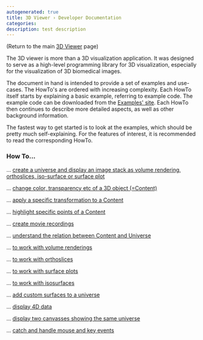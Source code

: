 ```yaml
---
autogenerated: true
title: 3D Viewer › Developer Documentation
categories: 
description: test description
---
```


(Return to the main [3D Viewer](/plugins/3d-viewer) page)

The 3D viewer is more than a 3D visualization application. It was designed to serve as a high-level programming library for 3D visualization, especially for the visualization of 3D biomedical images.

The document in hand is intended to provide a set of examples and use-cases. The HowTo's are ordered with increasing complexity. Each HowTo itself starts by explaining a basic example, referring to example code. The example code can be downloaded from the [Examples' site](/plugins/3d-viewer/example-code). Each HowTo then continues to describe more detailed aspects, as well as other background information.

The fastest way to get started is to look at the examples, which should be pretty much self-explaining. For the features of interest, it is recommended to read the corresponding HowTo.

### How To...

... [create a universe and display an image stack as volume rendering, orthoslices, iso-surface or surface plot](/plugins/3d-viewer/display-a-stack)

... [change color, transparency etc of a 3D object (=Content)](/plugins/3d-viewer/change-attributes)

... [apply a specific transformation to a Content](/plugins/3d-viewer/apply-transformation)

... [highlight specific points of a Content](/plugins/3d-viewer/highlight-points)

... [create movie recordings](/plugins/3d-viewer/record-a-movie)

... [understand the relation between Content and Universe](/plugins/3d-viewer/content-structure)

... [to work with volume renderings](/plugins/3d-viewer/volume-rendering)

... [to work with orthoslices](/plugins/3d-viewer/orthoslices)

... [to work with surface plots](/plugins/3d-viewer/surface-plot)

... [to work with isosurfaces](/plugins/3d-viewer/isosurface)

... [add custom surfaces to a universe](/plugins/3d-viewer/custom-surface)

... [display 4D data](/plugins/3d-viewer/4d-viewer)

... [display two canvasses showing the same universe](/plugins/3d-viewer/two-canvasses)

... [catch and handle mouse and key events](/plugins/3d-viewer/custombehavior)
